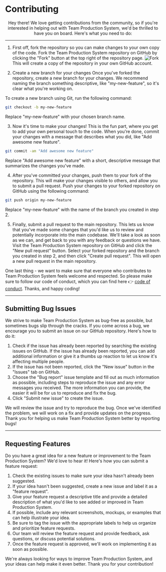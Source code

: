# Contributing

<div align="center"> Hey there! We love getting contributions from the community, so if you're interested in helping out with Team Production System, we'd be thrilled to have you on board. Here's what you need to do:
</div>

---

1. First off, fork the repository so you can make changes to your own copy of the code. 
Fork the Team Production System repository on GitHub by clicking the "Fork" button at the top right of the repository page. 
![Fork](../LMT-Backend/static/ReadMe/Screenshot%202023-03-13%20at%208.10.14%20PM.png) This will create a copy of the repository in your own GitHub account.

2. Create a new branch for your changes
Once you've forked the repository, create a new branch for your changes. We recommend naming the branch something descriptive, like "my-new-feature", so it's clear what you're working on.

To create a new branch using Git, run the following command:

```bash
git checkout -b my-new-feature
```
Replace "my-new-feature" with your chosen branch name.


3. Now it's time to make your changes! This is the fun part, where you get to add your own personal touch to the code. When you're done, commit your changes with a message that describes what you did, like "Add awesome new feature".

```bash
git commit -am "Add awesome new feature"
```
Replace "Add awesome new feature" with a short, descriptive message that summarizes the changes you've made.

4. After you've committed your changes, push them to your fork of the repository. This will make your changes visible to others, and allow you to submit a pull request.
Push your changes to your forked repository on GitHub using the following command:

```bash
git push origin my-new-feature
```
Replace "my-new-feature" with the name of the branch you created in step 2.

5. Finally, submit a pull request to the main repository. This lets us know that you've made some changes that you'd like us to review and potentially incorporate into the main codebase. We'll take a look as soon as we can, and get back to you with any feedback or questions we have.
Visit the Team Production System repository on GitHub and click the "New pull request" button. Select your forked repository and the branch you created in step 2, and then click "Create pull request". This will open a new pull request in the main repository.

One last thing - we want to make sure that everyone who contributes to Team Production System feels welcome and respected. So please make sure to follow our code of conduct, which you can find here 👉 [code of conduct](https://github.com/TeamProductionSystem/Team_Production_System_BE/blob/main/CODE_OF_CONDUCT.md). Thanks, and happy coding!

--- 
## Submitting Bug Issues

We strive to make Team Production System as bug-free as possible, but sometimes bugs slip through the cracks. If you come across a bug, we encourage you to submit an issue on our GitHub repository. Here's how to do it:

1. Check if the issue has already been reported by searching the existing issues on GitHub. If the issue has already been reported, you can add additional information or give it a thumbs up reaction to let us know it's affecting multiple people.
2. If the issue has not been reported, click the "New issue" button in the "Issues" tab on GitHub.
3. Choose the "Bug report" issue template and fill out as much information as possible, including steps to reproduce the issue and any error messages you received. The more information you can provide, the easier it will be for us to reproduce and fix the bug.
4. Click "Submit new issue" to create the issue.

We will review the issue and try to reproduce the bug. Once we've identified the problem, we will work on a fix and provide updates on the progress. Thank you for helping us make Team Production System better by reporting bugs!

---

## Requesting Features

Do you have a great idea for a new feature or improvement to the Team Production System? We'd love to hear it! Here's how you can submit a feature request:

1. Check the existing issues to make sure your idea hasn't already been suggested.
2. If your idea hasn't been suggested, create a new issue and label it as a "feature request".
3. Give your feature request a descriptive title and provide a detailed description of what you'd like to see added or improved in Team Production System.
4. If possible, include any relevant screenshots, mockups, or examples that can help illustrate your idea.
5. Be sure to tag the issue with the appropriate labels to help us organize and prioritize feature requests.
6. Our team will review the feature request and provide feedback, ask questions, or discuss potential solutions.
7. Once the feature request is approved, we'll work on implementing it as soon as possible.

We're always looking for ways to improve Team Production System, and your ideas can help make it even better. Thank you for your contribution!
